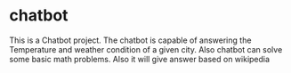 # chatbot
This is a Chatbot project. The chatbot is capable of answering the Temperature and weather condition of a given city. Also chatbot can solve some basic math problems. Also it will give answer based on wikipedia
